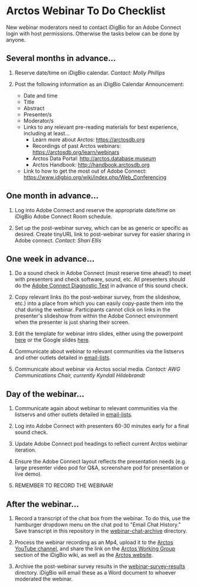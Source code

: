 # Arctos Webinar To Do Checklist 

New webinar moderators need to contact iDigBio for an Adobe Connect login with host permissions. Otherwise the tasks below can be done by anyone.

## Several months in advance...

1. Reserve date/time on iDigBio calendar. *Contact: Molly Phillips*

1. Post the following information as an iDigBio Calendar Announcement:
    - Date and time
    - Title
    - Abstract
    - Presenter/s
    - Moderator/s
    - Links to any relevant pre-reading materials for best experience, including at least...
        - Learn more about Arctos: https://arctosdb.org
        - Recordings of past Arctos webinars: https://arctosdb.org/learn/webinars
        - Arctos Data Portal: http://arctos.database.museum
        - Arctos Handbook: http://handbook.arctosdb.org
    - Link to how to get the most out of Adobe Connect: https://www.idigbio.org/wiki/index.php/Web_Conferencing

## One month in advance...

1. Log into Adobe Connect and reserve the appropriate date/time on iDigBio Adobe Connect Room schedule.

1. Set up the post-webinar survey, which can be as generic or specific as desired. Create tinyURL link to post-webinar survey for easier sharing in Adobe connect. *Contact: Shari Ellis*

## One week in advance...

1. Do a sound check in Adobe Connect (must reserve time ahead!) to meet with presenters and check software, sound, etc. All presenters should do the [Adobe Connect Diagnostic Test](http://idigbio.adobeconnect.com/common/help/en/support/meeting_test.htm) in advance of this sound check.

1. Copy relevant links (to the post-webinar survey, from the slideshow, etc.) into a place from which you can easily copy-paste them into the chat during the webinar. Participants cannot click on links in the presenter's slideshow from within the Adobe Connect environment when the presenter is just sharing their screen.

1. Edit the template for webinar intro slides, either using the powerpoint [here](/arctos-webinar-intro-template.pptx) or the Google slides [here](https://docs.google.com/presentation/d/1164m2A4uvhUtIK-A1RFgYT20lOOenKzD31MQRHBIpnY/edit?usp=sharing).

1. Communicate about webinar to relevant communities via the listservs and other outlets detailed in [email-lists](/email-lists.md).

1. Communicate about webinar via Arctos social media. *Contact: AWG Communications Chair, currently Kyndall Hildebrandt*

## Day of the webinar...

1. Communicate again about webinar to relevant communities via the listservs and other outlets detailed in [email-lists](/email-lists.md).

1. Log into Adobe Connect with presenters 60-30 minutes early for a final sound check.

1. Update Adobe Connect pod headings to reflect current Arctos webinar iteration.

1. Ensure the Adobe Connect layout reflects the presentation needs (e.g. large presenter video pod for Q&A, screenshare pod for presentation or live demo).

1. REMEMBER TO RECORD THE WEBINAR!

## After the webinar...

1. Record a transcript of the chat box from the webinar. To do this, use the hamburger dropdown menu on the chat pod to "Email Chat History." Save transcript in this repository in the [webinar-chat-archive](/webinar-chat-archive) directory.

1. Process the webinar recording as an Mp4, upload it to the [Arctos YouTube channel](https://www.youtube.com/channel/UCoSCkXhrjG-mwLFYRqjNyJA), and share the link on the [Arctos Working Group](https://www.idigbio.org/wiki/index.php/IDigBio_Working_Groups#Arctos_Working_Group) section of the iDigBio wiki, as well as the [Arctos website](https://arctosdb.org/learn/webinars).

1. Archive the post-webinar survey results in the [webinar-survey-results](/webinar-survey-results) directory. iDigBio will email these as a Word document to whoever moderated the webinar.
